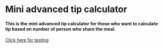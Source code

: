 # Mini advanced tip calculator
#### This is the mini advanced tip calculator for those who want to calculate tip based on number of person who share the meal.

[Click here for testing](https://miniadvancedtipcalculator-fbyzftgy4fmab8kekbe74a.streamlit.app/)
